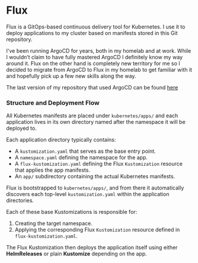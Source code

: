 # Flux

Flux is a GitOps-based continuous delivery tool for Kubernetes. I use it to deploy applications to my cluster based on manifests stored in this Git repository.

I've been running ArgoCD for years, both in my homelab and at work. While I wouldn’t claim to have fully mastered ArgoCD I definitely know my way around it. Flux on the other hand is completely new territory for me so I decided to migrate from ArgoCD to Flux in my homelab to get familiar with it and hopefully pick up a few new skills along the way.

The last version of my repository that used ArgoCD can be found [here](https://github.com/prankstr/homelab/releases/tag/argocd)

### Structure and Deployment Flow

All Kubernetes manifests are placed under `kubernetes/apps/` and each application lives in its own directory named after the namespace it will be deployed to.

Each application directory typically contains:

- A `kustomization.yaml` that serves as the base entry point.
- A `namespace.yaml` defining the namespace for the app.
- A `flux-kustomization.yaml` defining the Flux `Kustomization` resource that applies the app manifests.
- An `app/` subdirectory containing the actual Kubernetes manifests.

Flux is bootstrapped to `kubernetes/apps/`, and from there it automatically discovers each top-level `kustomization.yaml` within the application directories.

Each of these base Kustomizations is responsible for:

1. Creating the target namespace.
2. Applying the corresponding Flux `Kustomization` resource defined in `flux-kustomization.yaml`.

The Flux Kustomization then deploys the application itself using either **HelmReleases** or plain **Kustomize** depending on the app.
